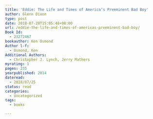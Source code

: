 ```yaml
---
title: 'Eddie: The Life and Times of America’s Preeminent Bad Boy'
author: Glenn Dixon
type: post
date: 2018-07-28T15:05:48+00:00
url: /eddie-the-life-and-times-of-americas-preeminent-bad-boy/
Book Id:
  - 23272467
bookauthor: Ken Osmond
Author l-f:
  - Osmond, Ken
Additional Authors:
  - Christopher J. Lynch, Jerry Mathers
myrating: 1
pages: 235
yearpublished: 2014
dateread:
  - 2018/07/25
status: read
categories:
  - Uncategorized
tags:
  - books

---
```

